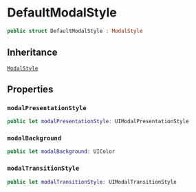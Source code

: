 # DefaultModalStyle

``` swift
public struct DefaultModalStyle : ModalStyle 
```

## Inheritance

[`ModalStyle`](./ModalStyle)

## Properties

### `modalPresentationStyle`

``` swift
public let modalPresentationStyle: UIModalPresentationStyle
```

### `modalBackground`

``` swift
public let modalBackground: UIColor
```

### `modalTransitionStyle`

``` swift
public let modalTransitionStyle: UIModalTransitionStyle
```
